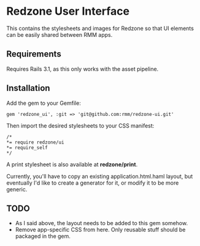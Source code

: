 # Redzone User Interface

This contains the stylesheets and images for Redzone so that UI elements can be easily shared between RMM apps.

## Requirements

Requires Rails 3.1, as this only works with the asset pipeline.

## Installation

Add the gem to your Gemfile:

    gem 'redzone_ui', :git => 'git@github.com:rmm/redzone-ui.git'

Then import the desired stylesheets to your CSS manifest:

    /*
    *= require redzone/ui
    *= require_self
    */

A print stylesheet is also available at **redzone/print**.

Currently, you'll have to copy an existing application.html.haml layout, but eventually I'd like to create a generator for it, or modify it to be more generic.

## TODO

* As I said above, the layout needs to be added to this gem somehow.
* Remove app-specific CSS from here. Only reusable stuff should be packaged in the gem.
